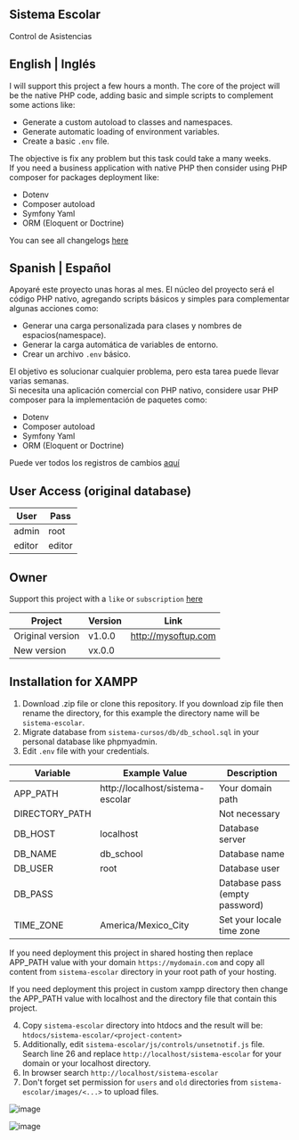 ## Sistema Escolar
Control de Asistencias

## English | Inglés
I will support this project a few hours a month.
The core of the project will be the native PHP code, adding basic and simple scripts to complement some actions like:
* Generate a custom autoload to classes and namespaces.
* Generate automatic loading of environment variables.
* Create a basic `.env` file.

The objective is fix any problem but this task could take a many weeks.
<br>
If you need a business application with native PHP then consider using PHP composer for packages deployment like:
* Dotenv
* Composer autoload
* Symfony Yaml
* ORM (Eloquent or Doctrine)

You can see all changelogs [here](changelogs/en.md)


## Spanish | Español
Apoyaré este proyecto unas horas al mes.
El núcleo del proyecto será el código PHP nativo, agregando scripts básicos y simples para complementar algunas acciones como:
* Generar una carga personalizada para clases y nombres de espacios(namespace).
* Generar la carga automática de variables de entorno.
* Crear un archivo `.env` básico.

El objetivo es solucionar cualquier problema, pero esta tarea puede llevar varias semanas.
<br>
Si necesita una aplicación comercial con PHP nativo, considere usar PHP composer para la implementación de paquetes como:
* Dotenv
* Composer autoload
* Symfony Yaml
* ORM (Eloquent or Doctrine)

Puede ver todos los registros de cambios [aquí](changelogs/es.md)

## User Access (original database)

| User   | Pass   |
|--------|--------|
| admin  | root   |
| editor | editor |

## Owner

Support this project with a `like` or `subscription` [here](https://www.youtube.com/watch?v=8h14L21eJsg)

| Project          | Version | Link                 |
|------------------|---------|----------------------|
| Original version | v1.0.0  | http://mysoftup.com  |
| New version      | vx.0.0  |                      |

## Installation for XAMPP
1. Download .zip file or clone this repository. If you download zip file then rename the directory, for this example the directory name will be `sistema-escolar`.
2. Migrate database from `sistema-cursos/db/db_school.sql` in your personal database like phpmyadmin.
3. Edit `.env` file with your credentials.

| Variable       | Example Value                    | Description                    |
|----------------|----------------------------------|--------------------------------|
| APP_PATH       | http://localhost/sistema-escolar | Your domain path               |
| DIRECTORY_PATH |                                  | Not necessary                  |
| DB_HOST        | localhost                        | Database server                |
| DB_NAME        | db_school                        | Database name                  |
| DB_USER        | root                             | Database user                  |
| DB_PASS        |                                  | Database pass (empty password) |
| TIME_ZONE      | America/Mexico_City              | Set your locale time zone      |
    
If you need deployment this project in shared hosting then replace APP_PATH value with your domain `https://mydomain.com` and copy all content from `sistema-escolar` directory in your root path of your hosting.

If you need deployment this project in custom xampp directory then change the APP_PATH value with localhost and the directory file that contain this project.

4. Copy `sistema-escolar` directory into htdocs and the result will be: `htdocs/sistema-escolar/<project-content>`
5. Additionally, edit `sistema-escolar/js/controls/unsetnotif.js` file. Search line 26 and replace `http://localhost/sistema-escolar` for your domain or your localhost directory. 
6. In browser search `http://localhost/sistema-escolar`
7. Don't forget set permission for `users` and `old` directories from `sistema-escolar/images/<...>` to upload files.


![image](https://user-images.githubusercontent.com/43613125/160877647-2228e861-b991-419a-85cd-326550f49c50.png)

![image](https://user-images.githubusercontent.com/43613125/160877412-0c69c15e-c034-410d-bb00-7cd71bff8d6f.png)
